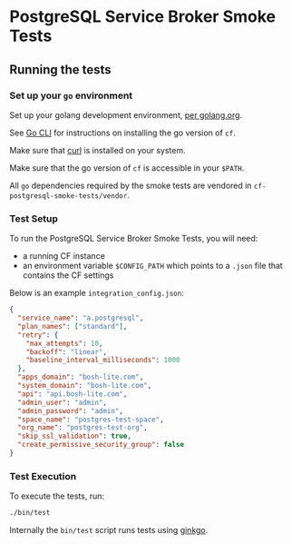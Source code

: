 PostgreSQL Service Broker Smoke Tests
======================================

## Running the tests

### Set up your `go` environment

Set up your golang development environment, [per golang.org](http://golang.org/doc/install).

See [Go CLI](https://github.com/cloudfoundry/cli) for instructions on
installing the go version of `cf`.

Make sure that [curl](http://curl.haxx.se/) is installed on your system.

Make sure that the go version of `cf` is accessible in your `$PATH`.

All `go` dependencies required by the smoke tests are vendored in
`cf-postgresql-smoke-tests/vendor`.

### Test Setup

To run the PostgreSQL Service Broker Smoke Tests, you will need:
- a running CF instance
- an environment variable `$CONFIG_PATH` which points to a `.json` file that
contains the CF settings

Below is an example `integration_config.json`:
```json
{
  "service_name": "a.postgresql",
  "plan_names": ["standard"],
  "retry": {
    "max_attempts": 10,
    "backoff": "linear",
    "baseline_interval_milliseconds": 1000
  },
  "apps_domain": "bosh-lite.com",
  "system_domain": "bosh-lite.com",
  "api": "api.bosh-lite.com",
  "admin_user": "admin",
  "admin_password": "admin",
  "space_name": "postgres-test-space",
  "org_name": "postgres-test-org",
  "skip_ssl_validation": true,
  "create_permissive_security_group": false
}
```

### Test Execution

To execute the tests, run:

```bash
./bin/test
```

Internally the `bin/test` script runs tests using [ginkgo](https://github.com/onsi/ginkgo).